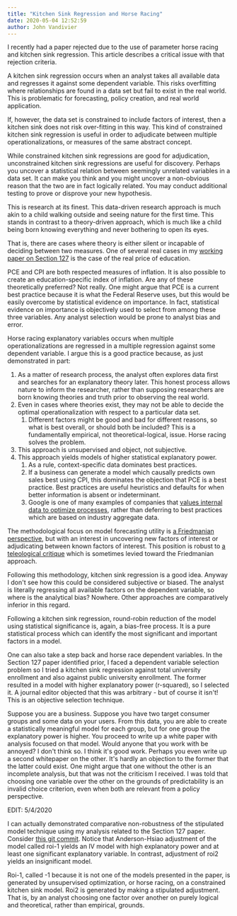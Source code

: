 ```yaml
---
title: "Kitchen Sink Regression and Horse Racing"
date: 2020-05-04 12:52:59
author: John Vandivier
---
```




<!-- wp:paragraph -->
<p>I recently had a paper rejected due to the use of parameter horse racing and kitchen sink regression. This article describes a critical issue with that rejection criteria.</p>
<!-- /wp:paragraph -->

<!-- wp:paragraph -->
<p>A kitchen sink regression occurs when an analyst takes all available data and regresses it against some dependent variable. This risks overfitting where relationships are found in a data set but fail to exist in the real world. This is problematic for forecasting, policy creation, and real world application.</p>
<!-- /wp:paragraph -->

<!-- wp:paragraph -->
<p>If, however, the data set is constrained to include factors of interest, then a kitchen sink does not risk over-fitting in this way. This kind of constrained kitchen sink regression is useful in order to adjudicate between multiple operationalizations, or measures of the same abstract concept.</p>
<!-- /wp:paragraph -->

<!-- wp:paragraph -->
<p>While constrained kitchen sink regressions are good for adjudication, unconstrained kitchen sink regressions are useful for discovery. Perhaps you uncover a statistical relation between seemingly unrelated variables in a data set. It can make you think and you might uncover a non-obvious reason that the two are in fact logically related. You may conduct additional testing to prove or disprove your new hypothesis.</p>
<!-- /wp:paragraph -->

<!-- wp:paragraph -->
<p>This is research at its finest. This data-driven research approach is much akin to a child walking outside and seeing nature for the first time. This stands in contrast to a theory-driven approach, which is much like a child being born knowing everything and never bothering to open its eyes.</p>
<!-- /wp:paragraph -->

<!-- wp:paragraph -->
<p>That is, there are cases where theory is either silent or incapable of deciding between two measures. One of several real cases in my <a href=\"https://github.com/Vandivier/research-dissertation-case-for-alt-ed/tree/master/papers/section-127-effects\">working paper on Section 127</a> is the case of the real price of education.</p>
<!-- /wp:paragraph -->

<!-- wp:paragraph -->
<p>PCE and CPI are both respected measures of inflation. It is also possible to create an education-specific index of inflation. Are any of these theoretically preferred? Not really. One might argue that PCE is a current best practice because it is what the Federal Reserve uses, but this would be easily overcome by statistical evidence on importance. In fact, statistical evidence on importance is objectively used to select from among these three variables. Any analyst selection would be prone to analyst bias and error.</p>
<!-- /wp:paragraph -->

<!-- wp:paragraph -->
<p>Horse racing explanatory variables occurs when multiple operationalizations are regressed in a multiple regression against some dependent variable. I argue this is a good practice because, as just demonstrated in part:</p>
<!-- /wp:paragraph -->

<!-- wp:list {\"ordered\":true} -->
<ol><li>As a matter of research process, the analyst often explores data first and searches for an explanatory theory later. This honest process allows nature to inform the researcher, rather than supposing researchers are born knowing theories and truth prior to observing the real world.</li><li>Even in cases where theories exist, they may not be able to decide the optimal operationalization with respect to a particular data set.<ol><li>Different factors might be good and bad for different reasons, so what is best overall, or should both be included? This is a fundamentally empirical, not theoretical-logical, issue. Horse racing solves the problem.</li></ol></li><li>This approach is unsupervised and object, not subjective.</li><li>This approach yields models of higher statistical explanatory power.<ol><li>As a rule, context-specific data dominates best practices.</li><li>If a business can generate a model which causally predicts own sales best using CPI, this dominates the objection that PCE is a best practice. Best practices are useful heuristics and defaults for when better information is absent or indeterminant.</li><li>Google is one of many examples of companies that <a href=\"https://neilpatel.com/blog/googles-culture-of-success/\">values internal data to optimize processes</a>, rather than deferring to best practices which are based on industry aggregate data.</li></ol></li></ol>
<!-- /wp:list -->

<!-- wp:paragraph -->
<p>The methodological focus on model forecasting utility is <a href=\"https://www.jstor.org/stable/2228046?seq=1\">a Friedmanian perspective</a>, but with an interest in uncovering new factors of interest or adjudicating between known factors of interest. This position is robust to <a href=\"https://mises.org/library/forecasting-model-solution\">a teleological critique</a> which is sometimes levied toward the Friedmanian approach.</p>
<!-- /wp:paragraph -->

<!-- wp:paragraph -->
<p>Following this methodology, kitchen sink regression is a good idea. Anyway I don't see how this could be considered subjective or biased. The analyst is literally regressing all available factors on the dependent variable, so where is the analytical bias? Nowhere. Other approaches are comparatively inferior in this regard.</p>
<!-- /wp:paragraph -->

<!-- wp:paragraph -->
<p>Following a kitchen sink regression, round-robin reduction of the model using statistical significance is, again, a bias-free process. It is a pure statistical process which can identify the most significant and important factors in a model.</p>
<!-- /wp:paragraph -->

<!-- wp:paragraph -->
<p>One can also take a step back and horse race dependent variables. In the Section 127 paper identified prior, I faced a dependent variable selection problem so I tried a kitchen sink regression against total university enrollment and also against public university enrollment. The former resulted in a model with higher explanatory power (r-squared), so I selected it. A journal editor objected that this was arbitrary - but of course it isn't! This is an objective selection technique.</p>
<!-- /wp:paragraph -->

<!-- wp:paragraph -->
<p>Suppose you are a business. Suppose you have two target consumer groups and some data on your users. From this data, you are able to create a statistically meaningful model for each group, but for one group the explanatory power is higher. You proceed to write up a white paper with analysis focused on that model. Would anyone that you work with be annoyed? I don't think so. I think it's good work. Perhaps you even write up a second whitepaper on the other. It's hardly an objection to the former that the latter could exist. One might argue that one without the other is an incomplete analysis, but that was not the criticism I received. I was told that choosing one variable over the other on the grounds of predictability is an invalid choice criterion, even when both are relevant from a policy perspective.</p>
<!-- /wp:paragraph -->

<!-- wp:paragraph -->
<p>EDIT: 5/4/2020</p>
<!-- /wp:paragraph -->

<!-- wp:paragraph -->
<p>I can actually demonstrated comparative non-robustness of the stipulated model technique using my analysis related to the Section 127 paper. Consider <a href=\"https://github.com/Vandivier/research-dissertation-case-for-alt-ed/commit/874e026299c86e9eb96a841bff88f5b90a9ae81d#diff-9096cb72c5c0a52ceeec555e1764312eR31\">this git commit</a>. Notice that Anderson-Hsiao adjustment of the model called roi-1 yields an IV model with high explanatory power and at least one significant explanatory variable. In contrast, adjustment of roi2 yields an insignificant model.</p>
<!-- /wp:paragraph -->

<!-- wp:paragraph -->
<p>Roi-1, called -1 because it is not one of the models presented in the paper, is generated by unsupervised optimization, or horse racing, on a constrained kitchen sink model. Roi2 is generated by making a stipulated adjustment. That is, by an analyst choosing one factor over another on purely logical and theoretical, rather than empirical, grounds.</p>
<!-- /wp:paragraph -->